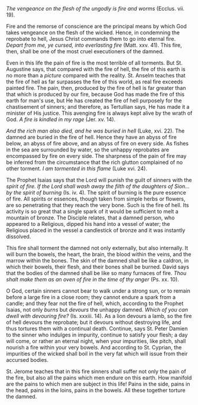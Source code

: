 
*The vengeance on the flesh of the ungodly is fire and worms* (Ecclus. vii. 19).

Fire and the remorse of conscience are the principal means by which God takes vengeance on the flesh of the wicked. Hence, in condemning the reprobate to hell, Jesus Christ commands them to go into eternal fire. *Depart from me, ye cursed, into everlasting fire* (Matt. xxv. 41). This fire, then, shall be one of the most cruel executioners of the damned.

Even in this life the pain of fire is the most terrible of all torments. But St. Augustine says, that compared with the fire of hell, the fire of this earth is no more than a *picture* compared with the reality. St. Anselm teaches that the fire of hell as far surpasses the fire of this world, as real fire exceeds painted fire. The pain, then, produced by the fire of hell is far greater than that which is produced by our fire, because God has made the fire of this earth for man\'s use, but He has created the fire of hell purposely for the chastisement of sinners; and therefore, as Tertullian says, He has made it a minister of His justice. This avenging fire is always kept alive by the wrath of God. *A fire is kindled in my rage* (Jer. xv. 14).

*And the rich man also died, and he was buried in hell* (Luke, xvi. 22). The damned are buried in the fire of hell. Hence they have an abyss of fire below, an abyss of fire above, and an abyss of fire on every side. As fishes in the sea are surrounded by water, so the unhappy reprobates are encompassed by fire on every side. The sharpness of the pain of fire may be inferred from the circumstance that the rich glutton complained of no other torment. *I am tormented in this flame* (Luke xvi. 24).

The Prophet Isaias says that the Lord will punish the guilt of sinners with the *spirit of fire. If the Lord shall wash away the filth of the daughters of Sion\... by the spirit of burning* (Is. iv. 4). The spirit of burning is the pure essence of fire. All spirits or essences, though taken from simple herbs or flowers, are so penetrating that they reach the very bone. Such is the fire of hell. Its activity is so great that a single spark of it would be sufficient to melt a mountain of bronze. The Disciple relates, that a damned person, who appeared to a Religious, dipped his hand into a vessel of water; the Religious placed in the vessel a candlestick of bronze and it was instantly dissolved.

This fire shall torment the damned not only externally, but also internally. It will burn the bowels, the heart, the brain, the blood within the veins, and the marrow within the bones. The skin of the damned shall be like a caldron, in which their bowels, their flesh, and their bones shall be burned. David says that the bodies of the damned shall be like so many furnaces of fire. *Thou shalt make them as an oven of fire in the time of thy anger* (Ps. xx. 10).

O God, certain sinners cannot bear to walk under a strong sun, or to remain before a large fire in a close room; they cannot endure a spark from a candle; and they fear not the fire of hell, which, according to the Prophet Isaias, not only *burns* but *devours* the unhappy damned. *Which of you can dwell with devouring fire?* (Is. xxxiii. 14). As a lion devours a lamb, so the fire of hell devours the reprobate; but it devours without destroying life, and thus tortures them with a continual death. Continue, says St. Peter Damien to the sinner who indulges in impurity, continue to satisfy your flesh; a day will come, or rather an eternal night, when your impurities, like pitch, shall nourish a fire within your very bowels. And according to St. Cyprian, the impurities of the wicked shall boil in the very fat which will issue from their accursed bodies.

St. Jerome teaches that in this fire sinners shall suffer not only the pain of the fire, but also all the pains which men endure on this earth. How manifold are the pains to which men are subject in this life! Pains in the side, pains in the head, pains in the loins, pains in the bowels. All these together torture the damned.

